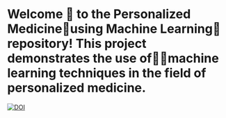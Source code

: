 # Welcome 👋 to the Personalized Medicine🧪using Machine Learning🤖repository! This project demonstrates the use of🧠🦾machine learning techniques in the field of personalized medicine.

[![DOI](https://zenodo.org/badge/584337849.svg)](https://zenodo.org/badge/latestdoi/584337849)

